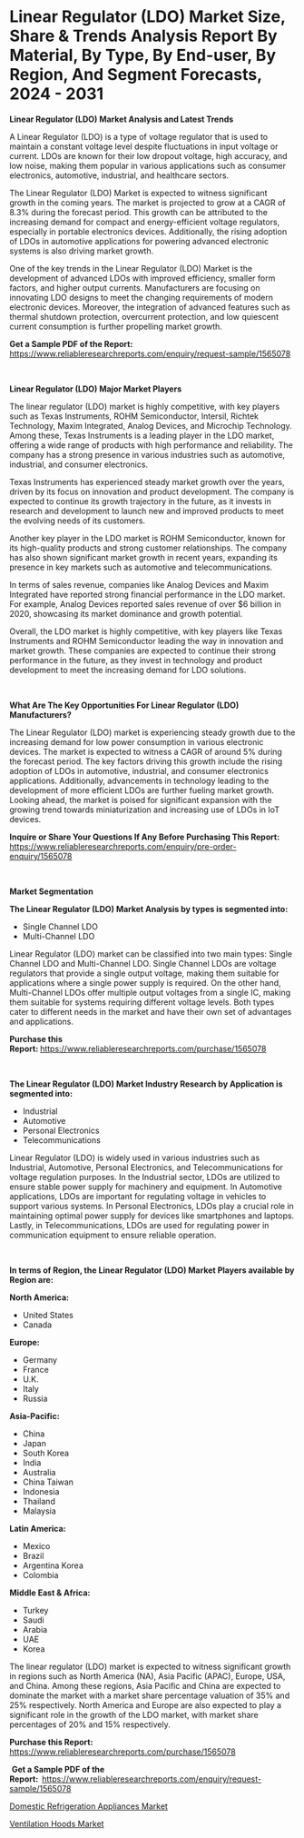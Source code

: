 <p><h1>Linear Regulator (LDO) Market Size, Share & Trends Analysis Report By Material, By Type, By End-user, By Region, And Segment Forecasts, 2024 - 2031</h1></p><p><strong>Linear Regulator (LDO) Market Analysis and Latest Trends</strong></p>
<p><p>A Linear Regulator (LDO) is a type of voltage regulator that is used to maintain a constant voltage level despite fluctuations in input voltage or current. LDOs are known for their low dropout voltage, high accuracy, and low noise, making them popular in various applications such as consumer electronics, automotive, industrial, and healthcare sectors.</p><p>The Linear Regulator (LDO) Market is expected to witness significant growth in the coming years. The market is projected to grow at a CAGR of 8.3% during the forecast period. This growth can be attributed to the increasing demand for compact and energy-efficient voltage regulators, especially in portable electronics devices. Additionally, the rising adoption of LDOs in automotive applications for powering advanced electronic systems is also driving market growth.</p><p>One of the key trends in the Linear Regulator (LDO) Market is the development of advanced LDOs with improved efficiency, smaller form factors, and higher output currents. Manufacturers are focusing on innovating LDO designs to meet the changing requirements of modern electronic devices. Moreover, the integration of advanced features such as thermal shutdown protection, overcurrent protection, and low quiescent current consumption is further propelling market growth.</p></p>
<p><strong>Get a Sample PDF of the Report:&nbsp;</strong> <a href="https://www.reliableresearchreports.com/enquiry/request-sample/1565078">https://www.reliableresearchreports.com/enquiry/request-sample/1565078</a></p>
<p>&nbsp;</p>
<p><strong>Linear Regulator (LDO) Major Market Players</strong></p>
<p><p>The linear regulator (LDO) market is highly competitive, with key players such as Texas Instruments, ROHM Semiconductor, Intersil, Richtek Technology, Maxim Integrated, Analog Devices, and Microchip Technology. Among these, Texas Instruments is a leading player in the LDO market, offering a wide range of products with high performance and reliability. The company has a strong presence in various industries such as automotive, industrial, and consumer electronics.</p><p>Texas Instruments has experienced steady market growth over the years, driven by its focus on innovation and product development. The company is expected to continue its growth trajectory in the future, as it invests in research and development to launch new and improved products to meet the evolving needs of its customers.</p><p>Another key player in the LDO market is ROHM Semiconductor, known for its high-quality products and strong customer relationships. The company has also shown significant market growth in recent years, expanding its presence in key markets such as automotive and telecommunications.</p><p>In terms of sales revenue, companies like Analog Devices and Maxim Integrated have reported strong financial performance in the LDO market. For example, Analog Devices reported sales revenue of over $6 billion in 2020, showcasing its market dominance and growth potential.</p><p>Overall, the LDO market is highly competitive, with key players like Texas Instruments and ROHM Semiconductor leading the way in innovation and market growth. These companies are expected to continue their strong performance in the future, as they invest in technology and product development to meet the increasing demand for LDO solutions.</p></p>
<p>&nbsp;</p>
<p><strong>What Are The Key Opportunities For Linear Regulator (LDO) Manufacturers?</strong></p>
<p><p>The Linear Regulator (LDO) market is experiencing steady growth due to the increasing demand for low power consumption in various electronic devices. The market is expected to witness a CAGR of around 5% during the forecast period. The key factors driving this growth include the rising adoption of LDOs in automotive, industrial, and consumer electronics applications. Additionally, advancements in technology leading to the development of more efficient LDOs are further fueling market growth. Looking ahead, the market is poised for significant expansion with the growing trend towards miniaturization and increasing use of LDOs in IoT devices.</p></p>
<p><strong>Inquire or Share Your Questions If Any Before Purchasing This Report:</strong> <a href="https://www.reliableresearchreports.com/enquiry/pre-order-enquiry/1565078">https://www.reliableresearchreports.com/enquiry/pre-order-enquiry/1565078</a></p>
<p>&nbsp;</p>
<p><strong>Market Segmentation</strong></p>
<p><strong>The Linear Regulator (LDO) Market Analysis by types is segmented into:</strong></p>
<p><ul><li>Single Channel LDO</li><li>Multi-Channel LDO</li></ul></p>
<p><p>Linear Regulator (LDO) market can be classified into two main types: Single Channel LDO and Multi-Channel LDO. Single Channel LDOs are voltage regulators that provide a single output voltage, making them suitable for applications where a single power supply is required. On the other hand, Multi-Channel LDOs offer multiple output voltages from a single IC, making them suitable for systems requiring different voltage levels. Both types cater to different needs in the market and have their own set of advantages and applications.</p></p>
<p><strong>Purchase this Report:&nbsp;</strong><a href="https://www.reliableresearchreports.com/purchase/1565078">https://www.reliableresearchreports.com/purchase/1565078</a></p>
<p>&nbsp;</p>
<p><strong>The Linear Regulator (LDO) Market Industry Research by Application is segmented into:</strong></p>
<p><ul><li>Industrial</li><li>Automotive</li><li>Personal Electronics</li><li>Telecommunications</li></ul></p>
<p><p>Linear Regulator (LDO) is widely used in various industries such as Industrial, Automotive, Personal Electronics, and Telecommunications for voltage regulation purposes. In the Industrial sector, LDOs are utilized to ensure stable power supply for machinery and equipment. In Automotive applications, LDOs are important for regulating voltage in vehicles to support various systems. In Personal Electronics, LDOs play a crucial role in maintaining optimal power supply for devices like smartphones and laptops. Lastly, in Telecommunications, LDOs are used for regulating power in communication equipment to ensure reliable operation.</p></p>
<p>&nbsp;</p>
<p><strong>In terms of Region, the Linear Regulator (LDO) Market Players available by Region are:</strong></p>
<p>
    <p> <strong> North America: </strong>
        <ul>
            <li>United States</li>
            <li>Canada</li>
        </ul>
        </p> 
    <p> <strong> Europe: </strong>
        <ul>
            <li>Germany</li>
            <li>France</li>
            <li>U.K.</li>
            <li>Italy</li>
            <li>Russia</li>
        </ul>
        </p> 
    <p> <strong> Asia-Pacific: </strong>
        <ul>
            <li>China</li>
            <li>Japan</li>
            <li>South Korea</li>
            <li>India</li>
            <li>Australia</li>
            <li>China Taiwan</li>
            <li>Indonesia</li>
            <li>Thailand</li>
            <li>Malaysia</li>
        </ul>
        </p> 
    <p> <strong> Latin America: </strong>
        <ul>
            <li>Mexico</li>
            <li>Brazil</li>
            <li>Argentina Korea</li>
            <li>Colombia</li>
        </ul>
        </p> 
    <p> <strong> Middle East & Africa: </strong>
        <ul>
            <li>Turkey</li>
            <li>Saudi</li>
            <li>Arabia</li>
            <li>UAE</li>
            <li>Korea</li>
        </ul>
    </p>
    </p>
<p><p>The linear regulator (LDO) market is expected to witness significant growth in regions such as North America (NA), Asia Pacific (APAC), Europe, USA, and China. Among these regions, Asia Pacific and China are expected to dominate the market with a market share percentage valuation of 35% and 25% respectively. North America and Europe are also expected to play a significant role in the growth of the LDO market, with market share percentages of 20% and 15% respectively.</p></p>
<p><strong>Purchase this Report: </strong><a href="https://www.reliableresearchreports.com/purchase/1565078">https://www.reliableresearchreports.com/purchase/1565078</a></p>
<p>&nbsp;<strong>Get a Sample PDF of the Report:&nbsp;&nbsp;</strong><a href="https://www.reliableresearchreports.com/enquiry/request-sample/1565078">https://www.reliableresearchreports.com/enquiry/request-sample/1565078</a></p>
<p><strong></strong></p>
<p><p><a href="https://issuu.com/reportprime-2/docs/domestic-refrigeration-appliances-market-size-2030">Domestic Refrigeration Appliances Market</a></p><p><a href="https://issuu.com/reportprime-2/docs/ventilation-hoods-market-size-2030.pptx">Ventilation Hoods Market</a></p></p>